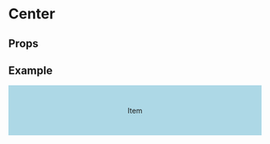 <script lang="ts">
	import type { Space, Measure } from '$lib/types';
	import Center from '$lib/Center/index.svelte';
	import Stack from '$lib/Stack/index.svelte';
	import SqueezeContainer from '$lib/SqueezeContainer/index.svelte';
	import PropSelect from '$lib/PropSelect/index.svelte';
	import PropBoolean from '$lib/PropBoolean/index.svelte';

	import { space_options, measure_options } from '../../preview-content/options';

	let centerSpace: Space = 'var(--s-1)';
	let centerMeasure: Measure = 'var(--measure)';
	let intrinsicallyCenter: boolean = false;
</script>

<style>
	.item {
		display: flex;
		align-items: center;
		justify-content: center;
		width: 100%;
		max-width: none;
		min-height: 100px;
		padding: var(--s1);
		background-color: lightblue;
	}
</style>

# Center

## Props

<PropSelect options={measure_options} name="centerMeasure" bind:value={centerMeasure} />
<PropSelect options={space_options} name="centerSpace" bind:value={centerSpace} />
<PropBoolean name="intrinsicallyCenter" bind:value={intrinsicallyCenter} />

## Example

<SqueezeContainer>
	<Center {centerSpace} {centerMeasure} {intrinsicallyCenter}>
		<span class="item">Item</span>
	</Center>
</SqueezeContainer>
